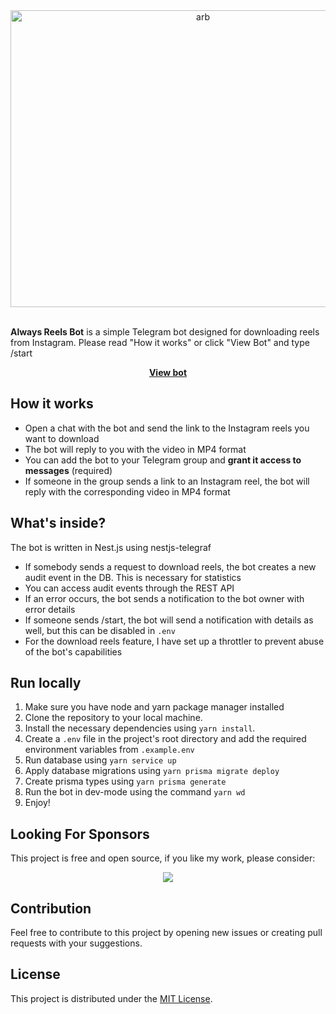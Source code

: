 <div align="center">
  <img src="https://github.com/Rojeck/alwaysReelsBot/assets/30295583/9aa1fb49-ef6b-4c3a-88f7-1f034cb733c4" alt="arb" width="600px" height="475px">
</div>
<br>
<p><b>Always Reels Bot</b> is a simple Telegram bot designed for downloading reels from Instagram. Please read "How it works" or click "View Bot" and type /start</p>
<div align='center'><a href="https://t.me/AlwaysReels_bot"><b>View bot</b></a></div>

## How it works

- Open a chat with the bot and send the link to the Instagram reels you want to download
- The bot will reply to you with the video in MP4 format
- You can add the bot to your Telegram group and <b>grant it access to messages</b> (required)
- If someone in the group sends a link to an Instagram reel, the bot will reply with the corresponding video in MP4 format


## What's inside?

The bot is written in Nest.js using nestjs-telegraf
- If somebody sends a request to download reels, the bot creates a new audit event in the DB. This is necessary for statistics
- You can access audit events through the REST API
- If an error occurs, the bot sends a notification to the bot owner with error details
- If someone sends /start, the bot will send a notification with details as well, but this can be disabled in `.env`
- For the download reels feature, I have set up a throttler to prevent abuse of the bot's capabilities


## Run locally

1. Make sure you have node and yarn package manager installed
2. Clone the repository to your local machine.
3. Install the necessary dependencies using `yarn install`.
4. Create a `.env` file in the project's root directory and add the required environment variables from `.example.env`
5. Run database using `yarn service up`
6. Apply database migrations using `yarn prisma migrate deploy`
7. Create prisma types using `yarn prisma generate`
8. Run the bot in dev-mode using the command `yarn wd`
9. Enjoy!

## Looking For Sponsors
This project is free and open source, if you like my work, please consider:
<br>
<div align='center'>
  <a href="https://www.buymeacoffee.com/always_close"><img src="https://img.buymeacoffee.com/button-api/?text=Buy me a coffee&emoji=&slug=always_close&button_colour=FFDD00&font_colour=000000&font_family=Cookie&outline_colour=000000&coffee_colour=ffffff" /></a>
</div>

## Contribution

Feel free to contribute to this project by opening new issues or creating pull requests with your suggestions.

## License

This project is distributed under the [MIT License](LICENSE).
